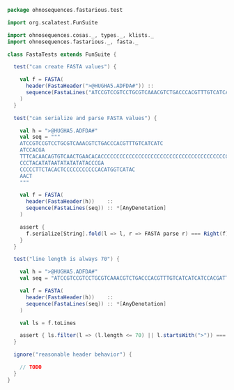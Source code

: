 
```scala
package ohnosequences.fastarious.test

import org.scalatest.FunSuite

import ohnosequences.cosas._, types._, klists._
import ohnosequences.fastarious._, fasta._

class FastaTests extends FunSuite {

  test("can create FASTA values") {

    val f = FASTA(
      header(FastaHeader(">@HUGHA5.ADFDA#")) ::
      sequence(FastaLines("ATCCGTCCGTCCTGCGTCAAACGTCTGACCCACGTTTGTCATCATC")) :: *[AnyDenotation]
    )
  }

  test("can serialize and parse FASTA values") {

    val h = ">@HUGHA5.ADFDA#"
    val seq = """
    ATCCGTCCGTCCTGCGTCAAACGTCTGACCCACGTTTGTCATCATC
    ATCCACGA
    TTTCACAACAGTGTCAACTGAACACACCCCCCCCCCCCCCCCCCCCCCCCCCCCCCCCCCCCCCCCC
    CCCTACATATAATATATATATACCCGA
    CCCCCTTCTACACTCCCCCCCCCCCACATGGTCATAC
    AACT
    """

    val f = FASTA(
      header(FastaHeader(h))    ::
      sequence(FastaLines(seq)) :: *[AnyDenotation]
    )

    assert {
      f.serialize[String].fold(l => l, r => FASTA parse r) === Right(f)
    }
  }

  test("line length is always 70") {

    val h = ">@HUGHA5.ADFDA#"
    val seq = "ATCCGTCCGTCCTGCGTCAAACGTCTGACCCACGTTTGTCATCATCATCCACGATTTCACAACAGTGTCAACTGAACACACCCCCCCCCCCCCCCCCCCCCCCCCCCCCCCCCCCCCCCCCCCTACATATAATATATATATACCCGACCCCCTTCTACACTCCCCCCCCCCCACATGGTCATACAACT"

    val f = FASTA(
      header(FastaHeader(h))    ::
      sequence(FastaLines(seq)) :: *[AnyDenotation]
    )

    val ls = f.toLines

    assert { ls.filter(l => (l.length <= 70) || l.startsWith(">")) === ls }
  }

  ignore("reasonable header behavior") {

    // TODO
  }
}

```




[test/scala/FastqTests.scala]: FastqTests.scala.md
[test/scala/FastaTests.scala]: FastaTests.scala.md
[main/scala/fasta.scala]: ../../main/scala/fasta.scala.md
[main/scala/fastq.scala]: ../../main/scala/fastq.scala.md
[main/scala/utils.scala]: ../../main/scala/utils.scala.md